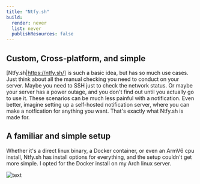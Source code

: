 ```yaml
---
title: "Ntfy.sh"
build:
  render: never
  list: never
  publishResources: false
---
```




## Custom, Cross-platform, and simple

[Ntfy.sh|https://ntfy.sh/] is such a basic idea, but has so much use cases. Just think about all the manual checking you need to conduct on your server. Maybe you need to SSH just to check the network status. Or maybe your server has a power outage, and you don't find out until you actually go to use it. These scenarios can be much less painful with a notification. Even better, imagine setting up a self-hosted notification server, where you can make a notfication for anything you want. That's exactly what Ntfy.sh is made for.

## A familiar and simple setup

Whether it's a direct linux binary, a Docker container, or even an ArmV6 cpu install, Ntfy.sh has install options for everything, and the setup couldn't get more simple. I opted for the Docker install on my Arch linux server.

![text](/assets/Images/ntfy.png)
